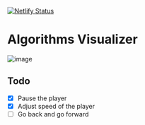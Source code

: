 [![Netlify Status](https://api.netlify.com/api/v1/badges/1f97d81f-4aee-42c5-96d8-5b9c50ae3f49/deploy-status)](https://app.netlify.com/sites/algovisual98/deploys)

# Algorithms Visualizer

![image](https://user-images.githubusercontent.com/61679417/163406250-eee7c21a-5e71-4f66-a9e0-1d2598a33d83.png)


## Todo
- [x] Pause the player
- [x] Adjust speed of the player 
- [ ] Go back and go forward 
